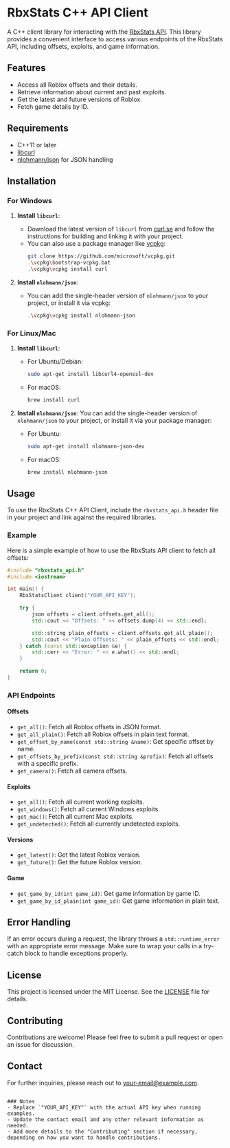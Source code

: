 # RbxStats C++ API Client

A C++ client library for interacting with the [RbxStats API](https://api.rbxstats.xyz). This library provides a convenient interface to access various endpoints of the RbxStats API, including offsets, exploits, and game information.

## Features

- Access all Roblox offsets and their details.
- Retrieve information about current and past exploits.
- Get the latest and future versions of Roblox.
- Fetch game details by ID.

## Requirements

- C++11 or later
- [libcurl](https://curl.se/libcurl/)
- [nlohmann/json](https://github.com/nlohmann/json) for JSON handling

## Installation

### For Windows

1. **Install `libcurl`**:
   - Download the latest version of `libcurl` from [curl.se](https://curl.se/download.html) and follow the instructions for building and linking it with your project.
   - You can also use a package manager like [vcpkg](https://github.com/microsoft/vcpkg):
     ```bash
     git clone https://github.com/microsoft/vcpkg.git
     .\vcpkg\bootstrap-vcpkg.bat
     .\vcpkg\vcpkg install curl
     ```

2. **Install `nlohmann/json`**:
   - You can add the single-header version of `nlohmann/json` to your project, or install it via vcpkg:
     ```bash
     .\vcpkg\vcpkg install nlohmann-json
     ```

### For Linux/Mac

1. **Install `libcurl`**:
   - For Ubuntu/Debian:
     ```bash
     sudo apt-get install libcurl4-openssl-dev
     ```
   - For macOS:
     ```bash
     brew install curl
     ```

2. **Install `nlohmann/json`**:
   You can add the single-header version of `nlohmann/json` to your project, or install it via your package manager:
   - For Ubuntu:
     ```bash
     sudo apt-get install nlohmann-json-dev
     ```
   - For macOS:
     ```bash
     brew install nlohmann-json
     ```

## Usage

To use the RbxStats C++ API Client, include the `rbxstats_api.h` header file in your project and link against the required libraries.

### Example

Here is a simple example of how to use the RbxStats API client to fetch all offsets:

```cpp
#include "rbxstats_api.h"
#include <iostream>

int main() {
    RbxStatsClient client("YOUR_API_KEY");

    try {
        json offsets = client.offsets.get_all();
        std::cout << "Offsets: " << offsets.dump(4) << std::endl;

        std::string plain_offsets = client.offsets.get_all_plain();
        std::cout << "Plain Offsets: " << plain_offsets << std::endl;
    } catch (const std::exception &e) {
        std::cerr << "Error: " << e.what() << std::endl;
    }

    return 0;
}
```

### API Endpoints

#### Offsets

- `get_all()`: Fetch all Roblox offsets in JSON format.
- `get_all_plain()`: Fetch all Roblox offsets in plain text format.
- `get_offset_by_name(const std::string &name)`: Get specific offset by name.
- `get_offsets_by_prefix(const std::string &prefix)`: Fetch all offsets with a specific prefix.
- `get_camera()`: Fetch all camera offsets.

#### Exploits

- `get_all()`: Fetch all current working exploits.
- `get_windows()`: Fetch all current Windows exploits.
- `get_mac()`: Fetch all current Mac exploits.
- `get_undetected()`: Fetch all currently undetected exploits.

#### Versions

- `get_latest()`: Get the latest Roblox version.
- `get_future()`: Get the future Roblox version.

#### Game

- `get_game_by_id(int game_id)`: Get game information by game ID.
- `get_game_by_id_plain(int game_id)`: Get game information in plain text.

## Error Handling

If an error occurs during a request, the library throws a `std::runtime_error` with an appropriate error message. Make sure to wrap your calls in a try-catch block to handle exceptions properly.

## License

This project is licensed under the MIT License. See the [LICENSE](LICENSE) file for details.

## Contributing

Contributions are welcome! Please feel free to submit a pull request or open an issue for discussion.

## Contact

For further inquiries, please reach out to [your-email@example.com](mailto:your-email@example.com).

```

### Notes
- Replace `"YOUR_API_KEY"` with the actual API key when running examples.
- Update the contact email and any other relevant information as needed.
- Add more details to the "Contributing" section if necessary, depending on how you want to handle contributions.
